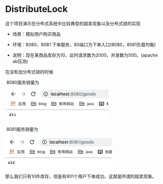 # DistributeLock

这个项目演示在分布式系统中比较典型的超卖现象以及分布式锁的实现

- 场景：模拟用户购买商品

- 环境：8080、8081 下单服务，80端口为下单入口(8080，8081负载均衡)
- 说明：现在某商品库存为10，此时请求数为2000，并发数为500。(apache ab压测)

在没有加分布式锁的时候

​	8080服务销量为

​	![8080销售数量](static/imgages/8080销售数量.png)

​	8081服务销量为	

![8081销售数量](static/imgages/8081销售数量.png)	

那么我们只有10件库存，但是有901个用户下单成功，这就是所谓的超卖现象。